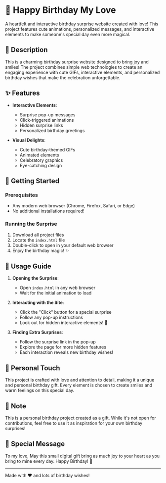 # 🎂 Happy Birthday My Love

A heartfelt and interactive birthday surprise website created with love! This project features cute animations, personalized messages, and interactive elements to make someone's special day even more magical.

## 💝 Description

This is a charming birthday surprise website designed to bring joy and smiles! The project combines simple web technologies to create an engaging experience with cute GIFs, interactive elements, and personalized birthday wishes that make the celebration unforgettable.

## ✨ Features

- **Interactive Elements**:
  - Surprise pop-up messages
  - Click-triggered animations
  - Hidden surprise links
  - Personalized birthday greetings

- **Visual Delights**:
  - Cute birthday-themed GIFs
  - Animated elements
  - Celebratory graphics
  - Eye-catching design

## 🚀 Getting Started

### Prerequisites
- Any modern web browser (Chrome, Firefox, Safari, or Edge)
- No additional installations required!

### Running the Surprise

1. Download all project files
2. Locate the `index.html` file
3. Double-click to open in your default web browser
4. Enjoy the birthday magic! ✨

## 📱 Usage Guide

1. **Opening the Surprise**:
   - Open `index.html` in any web browser
   - Wait for the initial animation to load

2. **Interacting with the Site**:
   - Click the "Click" button for a special surprise
   - Follow any pop-up instructions
   - Look out for hidden interactive elements! 🎁

3. **Finding Extra Surprises**:
   - Follow the surprise link in the pop-up
   - Explore the page for more hidden features
   - Each interaction reveals new birthday wishes!

## 💖 Personal Touch

This project is crafted with love and attention to detail, making it a unique and personal birthday gift. Every element is chosen to create smiles and warm feelings on this special day.

## 📝 Note

This is a personal birthday project created as a gift. While it's not open for contributions, feel free to use it as inspiration for your own birthday surprises!

## 🎈 Special Message

To my love,
May this small digital gift bring as much joy to your heart as you bring to mine every day. Happy Birthday! 🎉

---

Made with ❤️ and lots of birthday wishes!
